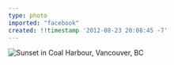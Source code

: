 ```yaml
---
type: photo
imported: "facebook"
created: !!timestamp '2012-08-23 20:08:45 -7'
---
```

![Sunset in Coal Harbour, Vancouver, BC](/media/images/photos/2012/08/coal-harbour.jpg)
